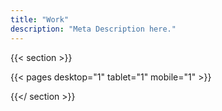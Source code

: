 ```yaml
---
title: "Work"
description: "Meta Description here."
---
```


{{< section >}}

  {{< pages desktop="1" tablet="1" mobile="1" >}}

{{</ section >}}